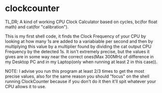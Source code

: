 # clockcounter
TL,DR;
A kind of working CPU Clock Calculator based on cycles, bc(for float math) and cat(for "calibration").

This is my first shell code, it finds the Clock Frequency of your CPU by looking at how many 1s are added to a variabiable per second and then by multiplying this value by a multiplier found by dividing the cat output CPU Frequency by the detected 1s. It isn't extremely precise, but the values it gives are in some way near the correct ones(Max 300MHz of difference in my Desktop PC and in my Laptop(only when running at least 2 in this case)).

NOTE: I advise you run this program at least 2/3 times to get the most precise values, also for the same reason you should "focus" on the shell running ClockCounter because if you don't do it then it'll spit whatever your CPU allows it to use.
